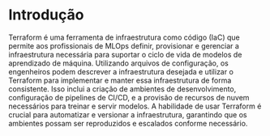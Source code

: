 # Introdução

Terraform é uma ferramenta de infraestrutura como código (IaC) que permite aos profissionais de MLOps definir, provisionar e gerenciar a infraestrutura necessária para suportar o ciclo de vida de modelos de aprendizado de máquina. Utilizando arquivos de configuração, os engenheiros podem descrever a infraestrutura desejada e utilizar o Terraform para implementar e manter essa infraestrutura de forma consistente. Isso inclui a criação de ambientes de desenvolvimento, configuração de pipelines de CI/CD, e a provisão de recursos de nuvem necessários para treinar e servir modelos. A habilidade de usar Terraform é crucial para automatizar e versionar a infraestrutura, garantindo que os ambientes possam ser reproduzidos e escalados conforme necessário.